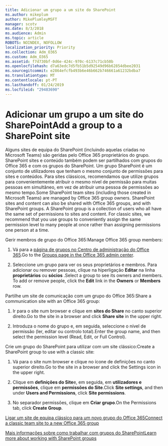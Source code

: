 ```yaml
---
title: Adicionar um grupo a um site do SharePoint
ms.author: mikeplum
author: MikePlumleyMSFT
manager: scotv
ms.date: 8/3/2018
ms.audience: Admin
ms.topic: article
ROBOTS: NOINDEX, NOFOLLOW
localization_priority: Priority
ms.collection: Adm_O365
ms.custom: Adm_O365
ms.assetid: f7d730bf-0d6e-424c-970c-6137c71cb50b
ms.openlocfilehash: d7a63edc7d5fb51b5d92549d96b62854dbee2031
ms.sourcegitcommit: e2864efcfb493b6e46b662b746661a61232bdba7
ms.translationtype: MT
ms.contentlocale: pt-PT
ms.lasthandoff: 01/24/2019
ms.locfileid: "29483690"
---
```

# <a name="add-a-group-to-a-sharepoint-site"></a><span data-ttu-id="3ab49-102">Adicionar um grupo a um site do SharePoint</span><span class="sxs-lookup"><span data-stu-id="3ab49-102">Add a group to a SharePoint site</span></span>

<span data-ttu-id="3ab49-p101">Alguns sites de equipa do SharePoint (incluindo aquelas criadas no Microsoft Teams) são geridas pelo Office 365 proprietários do grupo. SharePoint sites e conteúdo também podem ser partilhados com grupos do Office 365 e com os grupos do SharePoint. Um grupo SharePoint é um conjunto de utilizadores que tenham o mesmo conjunto de permissões para sites e conteúdos. Para sites clássicos, recomendamos que utilize grupos para convenientemente atribuir o mesmo nível de permissão para muitas pessoas em simultâneo, em vez de atribuir uma pessoa de permissões ao mesmo tempo.</span><span class="sxs-lookup"><span data-stu-id="3ab49-p101">Some SharePoint team sites (including those created in Microsoft Teams) are managed by Office 365 group owners. SharePoint sites and content can also be shared with Office 365 groups, and with SharePoint groups. A SharePoint group is a collection of users who all have the same set of permissions to sites and content. For classic sites, we recommend that you use groups to conveniently assign the same permission level to many people at once rather than assigning permissions one person at a time.</span></span>
  
<span data-ttu-id="3ab49-107">Gerir membros de grupo do Office 365:</span><span class="sxs-lookup"><span data-stu-id="3ab49-107">Manage Office 365 group members:</span></span>
  
1. <span data-ttu-id="3ab49-108">Vá para a [página de grupos no Centro de administração do Office 365](https://portal.office.com/adminportal/home#/groups).</span><span class="sxs-lookup"><span data-stu-id="3ab49-108">Go to the [Groups page in the Office 365 admin center](https://portal.office.com/adminportal/home#/groups).</span></span>
    
2. <span data-ttu-id="3ab49-p102">Seleccione um grupo para ver os seus proprietários e membros. Para adicionar ou remover pessoas, clique na hiperligação **Editar** na linha **proprietários** ou **sócios** .</span><span class="sxs-lookup"><span data-stu-id="3ab49-p102">Select a group to see its owners and members. To add or remove people, click the **Edit** link in the **Owners** or **Members** row.</span></span> 
    
<span data-ttu-id="3ab49-111">Partilhe um site de comunicação com um grupo do Office 365:</span><span class="sxs-lookup"><span data-stu-id="3ab49-111">Share a communication site with an Office 365 group:</span></span>
  
1. <span data-ttu-id="3ab49-112">Ir para o site num browser e clique em **sites do Share** no canto superior direito.</span><span class="sxs-lookup"><span data-stu-id="3ab49-112">Go to the site in a browser and click **Share site** in the upper right.</span></span> 
    
2. <span data-ttu-id="3ab49-113">Introduza o nome do grupo e, em seguida, seleccione o nível de permissão (ler, editar ou controlo total).</span><span class="sxs-lookup"><span data-stu-id="3ab49-113">Enter the group name, and then select the permission level (Read, Edit, or Full Control).</span></span>
    
<span data-ttu-id="3ab49-114">Crie um grupo do SharePoint para utilizar com um site clássico:</span><span class="sxs-lookup"><span data-stu-id="3ab49-114">Create a SharePoint group to use with a classic site:</span></span>
  
1. <span data-ttu-id="3ab49-115">Vá para o site num browser e clique no ícone de definições no canto superior direito.</span><span class="sxs-lookup"><span data-stu-id="3ab49-115">Go to the site in a browser and click the Settings icon in the upper right.</span></span>
    
2. <span data-ttu-id="3ab49-116">Clique em **definições do Site**e, em seguida, em **utilizadores e permissões**, clique em **permissões do Site**.</span><span class="sxs-lookup"><span data-stu-id="3ab49-116">Click **Site settings**, and then under **Users and Permissions**, click **Site permissions**.</span></span>
    
3. <span data-ttu-id="3ab49-117">No separador permissões, clique em **Criar grupo**.</span><span class="sxs-lookup"><span data-stu-id="3ab49-117">On the Permissions tab, click **Create Group**.</span></span>
    
[<span data-ttu-id="3ab49-118">Ligar um site de equipa clássico para um novo grupo do Office 365</span><span class="sxs-lookup"><span data-stu-id="3ab49-118">Connect a classic team site to a new Office 365 group</span></span>](https://go.microsoft.com/fwlink/?linkid=2008654)
  
[<span data-ttu-id="3ab49-119">Mais informações sobre como trabalhar com grupos do SharePoint</span><span class="sxs-lookup"><span data-stu-id="3ab49-119">Learn more about working with SharePoint groups</span></span>](https://go.microsoft.com/fwlink/?linkid=874658)
  

